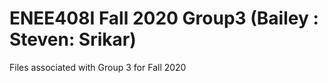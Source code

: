 # ENEE408I Fall 2020 Group3 (Bailey : Steven: Srikar)
Files associated with Group 3 for Fall 2020


